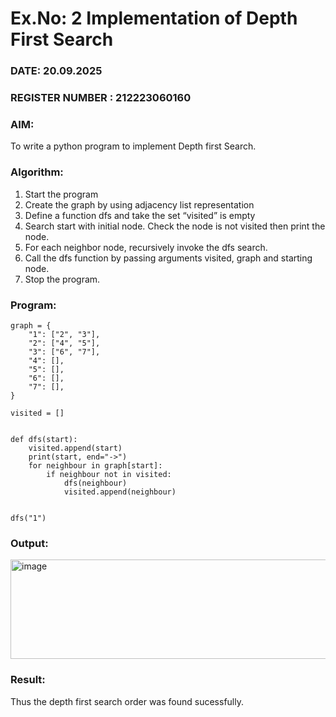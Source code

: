 # Ex.No: 2  Implementation of Depth First Search
### DATE:    20.09.2025                                                                        
### REGISTER NUMBER : 212223060160
### AIM: 
To write a python program to implement Depth first Search. 
### Algorithm:
1. Start the program
2. Create the graph by using adjacency list representation
3. Define a function dfs and take the set “visited” is empty 
4. Search start with initial node. Check the node is not visited then print the node.
5. For each neighbor node, recursively invoke the dfs search.
6. Call the dfs function by passing arguments visited, graph and starting node.
7. Stop the program.
### Program:
```
graph = {
    "1": ["2", "3"],
    "2": ["4", "5"],
    "3": ["6", "7"],
    "4": [],
    "5": [],
    "6": [],
    "7": [],
}

visited = []


def dfs(start):
    visited.append(start)
    print(start, end="->")
    for neighbour in graph[start]:
        if neighbour not in visited:
            dfs(neighbour)
            visited.append(neighbour)


dfs("1")
```











### Output:
<img width="679" height="159" alt="image" src="https://github.com/user-attachments/assets/13eb20d9-c873-437e-975f-f4209c501f04" />




### Result:
Thus the depth first search order was found sucessfully.
